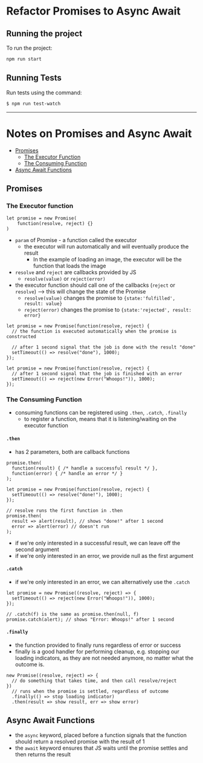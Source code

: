 # Refactor Promises to Async Await

## Running the project

To run the project:

```bash
npm run start
```

## Running Tests

Run tests using the command:

```bash
$ npm run test-watch
```

<hr />

# Notes on Promises and Async Await

- [Promises](#promises)
  - [The Executor Function](#the-executor-function)
  - [The Consuming Function](#the-consuming-function)
- [Async Await Functions](#async-await-functions)

## Promises

### The Executor function

```
let promise = new Promise(
    function(resolve, reject) {}
)
```

- `param` of Promise - a function called the executor
  - the executor will run automatically and will eventually produce the result
    - In the example of loading an image, the executor will be the function that loads the image
- `resolve` and `reject` are callbacks provided by JS
  - `resolve(value)` or `reject(error)`
- the executor function should call one of the callbacks (`reject` or `resolve`) --> this will change the state of the Promise
  - `resolve(value)` changes the promise to `{state:'fulfilled', result: value}`
  - `reject(error)` changes the promise to `{state:'rejected', result: error}`

```
let promise = new Promise(function(resolve, reject) {
  // the function is executed automatically when the promise is constructed

  // after 1 second signal that the job is done with the result "done"
  setTimeout(() => resolve("done"), 1000);
});
```

```
let promise = new Promise(function(resolve, reject) {
  // after 1 second signal that the job is finished with an error
  setTimeout(() => reject(new Error("Whoops!")), 1000);
});
```

### The Consuming Function

- consuming functions can be registered using `.then`, `.catch`, `.finally`
  - to register a function, means that it is listening/waiting on the executor function

#### `.then`

- has 2 parameters, both are callback functions

```
promise.then(
  function(result) { /* handle a successful result */ },
  function(error) { /* handle an error */ }
);
```

```
let promise = new Promise(function(resolve, reject) {
  setTimeout(() => resolve("done!"), 1000);
});

// resolve runs the first function in .then
promise.then(
  result => alert(result), // shows "done!" after 1 second
  error => alert(error) // doesn't run
);
```

- if we're only interested in a successful result, we can leave off the second argument
- if we're only interested in an error, we provide null as the first argument

#### `.catch`

- if we're only interested in an error, we can alternatively use the `.catch`

```
let promise = new Promise((resolve, reject) => {
  setTimeout(() => reject(new Error("Whoops!")), 1000);
});

// .catch(f) is the same as promise.then(null, f)
promise.catch(alert); // shows "Error: Whoops!" after 1 second
```

#### `.finally`

- the function provided to finally runs regardless of error or success
- finally is a good handler for performing cleanup, e.g. stopping our loading indicators, as they are not needed anymore, no matter what the outcome is.

```
new Promise((resolve, reject) => {
  // do something that takes time, and then call resolve/reject
})
  // runs when the promise is settled, regardless of outcome
  .finally(() => stop loading indicator)
  .then(result => show result, err => show error)
```

## Async Await Functions

- the `async` keyword, placed before a function signals that the function should return a resolved promise with the result of 1
- the `await` keyword ensures that JS waits until the promise settles and then returns the result
